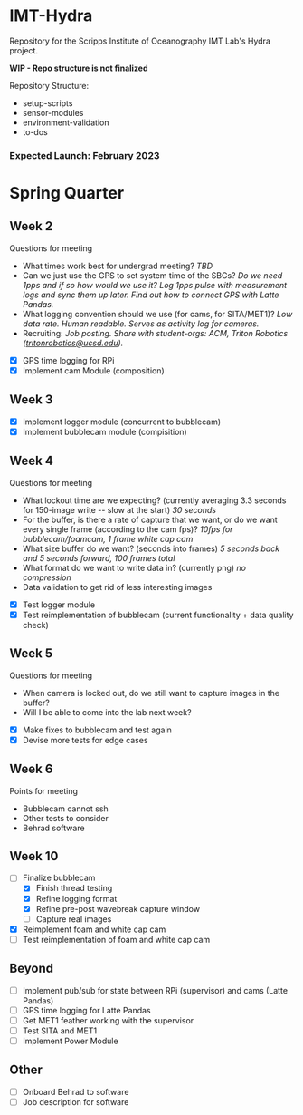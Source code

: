 # IMT-Hydra

Repository for the Scripps Institute of Oceanography IMT Lab's Hydra project.

**WIP - Repo structure is not finalized**

Repository Structure:

- setup-scripts
- sensor-modules
- environment-validation
- to-dos

### Expected Launch: February 2023

# Spring Quarter

## Week 2

Questions for meeting

- What times work best for undergrad meeting? _TBD_
- Can we just use the GPS to set system time of the SBCs? _Do we need 1pps and if so how would we use it? Log 1pps pulse with measurement logs and sync them up later. Find out how to connect GPS with Latte Pandas._
- What logging convention should we use (for cams, for SITA/MET1)? _Low data rate. Human readable. Serves as activity log for cameras._
- Recruiting: _Job posting. Share with student-orgs: ACM, Triton Robotics (tritonrobotics@ucsd.edu)._

- [x] GPS time logging for RPi
- [x] Implement cam Module (composition)

## Week 3

- [x] Implement logger module (concurrent to bubblecam)
- [x] Implement bubblecam module (compisition)

## Week 4

Questions for meeting

- What lockout time are we expecting? (currently averaging 3.3 seconds for 150-image write -- slow at the start) _30 seconds_
- For the buffer, is there a rate of capture that we want, or do we want every single frame (according to the cam fps)? _10fps for bubblecam/foamcam, 1 frame white cap cam_
- What size buffer do we want? (seconds into frames) _5 seconds back and 5 seconds forward, 100 frames total_
- What format do we want to write data in? (currently png) _no compression_
- Data validation to get rid of less interesting images

- [x] Test logger module
- [x] Test reimplementation of bubblecam (current functionality + data quality check)

## Week 5

Questions for meeting

- When camera is locked out, do we still want to capture images in the buffer?
- Will I be able to come into the lab next week?

- [x] Make fixes to bubblecam and test again
- [x] Devise more tests for edge cases

## Week 6

Points for meeting

- Bubblecam cannot ssh
- Other tests to consider
- Behrad software

## Week 10
- [ ] Finalize bubblecam
  - [x] Finish thread testing
  - [X] Refine logging format
  - [X] Refine pre-post wavebreak capture window
  - [ ] Capture real images
- [X] Reimplement foam and white cap cam
- [ ] Test reimplementation of foam and white cap cam

## Beyond
- [ ] Implement pub/sub for state between RPi (supervisor) and cams (Latte Pandas)
- [ ] GPS time logging for Latte Pandas
- [ ] Get MET1 feather working with the supervisor
- [ ] Test SITA and MET1
- [ ] Implement Power Module

## Other
- [ ] Onboard Behrad to software
- [ ] Job description for software
